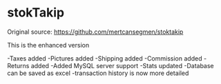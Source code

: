 # stokTakip

Original source: https://github.com/mertcansegmen/stoktakip

This is the enhanced version

-Taxes added
-Pictures added
-Shipping added
-Commission added
-Returns added
-Added MySQL server support
-Stats updated
-Database can be saved as excel
-transaction history is now more detailed
